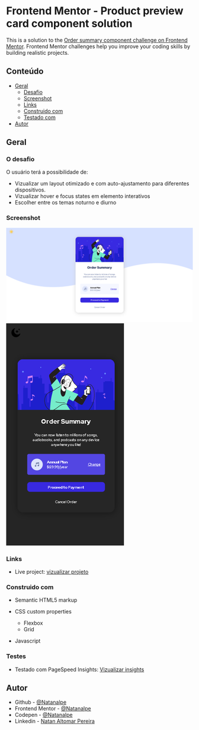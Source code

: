 # Frontend Mentor - Product preview card component solution

This is a solution to the [Order summary component challenge on Frontend Mentor](https://www.frontendmentor.io/challenges/order-summary-component-QlPmajDUj). Frontend Mentor challenges help you improve your coding skills by building realistic projects. 

## Conteúdo

- [Geral](#geral)
  - [Desafio](#o-desafio)
  - [Screenshot](#screenshot)
  - [Links](#links)
  - [Construido com](#construido-com)
  - [Testado com](#testes)
- [Autor](#author)

## Geral

### O desafio
 O usuário terá a possibilidade de:

- Vizualizar um layout otimizado e com auto-ajustamento para diferentes dispositivos.
- Vizualizar hover e focus states em elemento interativos
- Escolher entre os temas noturno e diurno

### Screenshot

![](./markdown/screenshot-1.png)
![](./markdown/screenshot-2.png)


### Links

- Live project: [vizualizar projeto](https://brilliant-speculoos-4369c9.netlify.app/)


### Construido com

- Semantic HTML5 markup

- CSS custom properties
  - Flexbox
  - Grid
  
- Javascript

### Testes

- Testado com PageSpeed Insights: [Vizualizar insights](https://pagespeed.web.dev/report?url=https%3A%2F%2Fbrilliant-speculoos-4369c9.netlify.app%2F)

## Autor

- Github - [@Natanalpe](https://github.com/natanalpe)
- Frontend Mentor - [@Natanalpe](https://www.frontendmentor.io/profile/Natanalpe)
- Codepen - [@Natanalpe](https://codepen.io/natanalpe)
- Linkedin - [Natan Altomar Pereira](https://www.linkedin.com/in/natanalpe14/)

